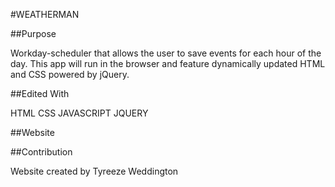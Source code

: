 #WEATHERMAN

##Purpose

Workday-scheduler that allows the user to save events for each hour of the day. This app will run in the browser and feature dynamically updated HTML and CSS powered by jQuery.

##Edited With

HTML
CSS
JAVASCRIPT
JQUERY

##Website



##Contribution

Website created by Tyreeze Weddington
